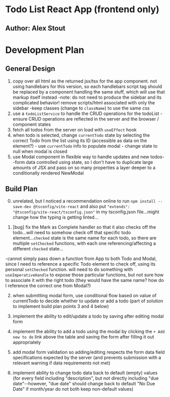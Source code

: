 # Todo List React App (frontend only)

## Author: Alex Stout

# Development Plan

## General Design

1. copy over all html as the returned jsx/tsx for the app component. not using handlebars for this version, so each handlebars script tag should be replaced by a component handling the same stuff, which will use that markup itself instead
  -note: do not need to produce the sidebar and its complicated behavior! remove scripts/html associated with only the sidebar
  -keep classes (change to `className`) to use the same css
2. use a `todoListService` to handle the CRUD operations for the todoList
  -ensure CRUD operations are reflected in the server and the browser / component states
3. fetch all todos from the server on load with `useEffect` hook
4. when todo is selected, change `currentTodo` state by selecting the correct Todo from the list using its ID (accessible as data on the element?) - use `currentTodo` info to populate modal - change state to null when modal is closed
5. use Modal component in flexible way to handle updates and new todos--form data controlled using state, so I don't have to duplicate large amounts of JSX and pass on so many properties a layer deeper to a conditionally rendered NewModal

## Build Plan

0. unrelated, but I noticed a recommendation online to run `npm install --save-dev @tsconfig/vite-react` and also put `"extends": "@tsconfig/vite-react/tsconfig.json"` in my tsconfig.json file...might change how the typing is getting linted...

1. [bug] fix the Mark as Complete handler so that it also checks off the todo...will need to somehow check off that specific todo element...`checked` state is the same name for each todo, so there are multiple `setChecked` functions, with each one referencing/affecting a different `checked` state...

-cannot simply pass down a function from App to both Todo and Modal, since I need to reference a specific Todo element to check off, using its personal `setChecked` function. will need to do something with `useImperativeHandle` to expose those particular functions, but not sure how to associate it with the right todo (they would have the same name? how do I reference the correct one from Modal?)

2. when submitting modal form, use conditional flow based on value of currentTodo to decide whether to update or add a todo (part of solution to implement build plan points 3 and 4 below)

3. implement the ability to edit/update a todo by saving after editing modal form

4. implement the ability to add a todo using the modal by clicking the `+ Add new to do` link above the table and saving the form after filling it out appropriately

5. add modal form validation so adding/editing respects the form data field specifications expected by the server (and prevents submission with a relevant warning if data requirements not met)

6. implement ability to change todo data back to default (empty) values (for every field including "description", but not directly including "due date"--however, "due date" should change back to default "No Due Date" if month/year do not both keep non-default values)
